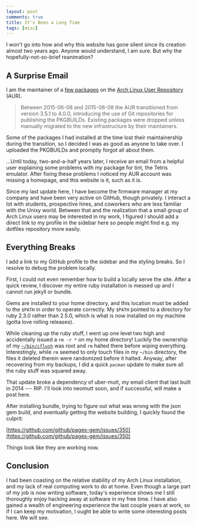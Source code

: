 ```yaml
---
layout: post
comments: true
title: It's Been a Long Time
tags: [misc]
---
```


I won't go into how and why this website has gone silent since its creation almost two years ago.
Anyone would understand, I am sure.
But why the hopefully-not-so-brief reanimation?

## A Surprise Email
I am the maintainer of a [few packages](https://aur.archlinux.org/packages/?K=egan&SeB=m) on the [Arch Linux User Repository](http://aur.archlinux.org/) (AUR).

> Between 2015-06-08 and 2015-08-08 the AUR transitioned from version 3.5.1 to 4.0.0, introducing the use of Git repositories for publishing the PKGBUILDs. Existing packages were dropped unless manually migrated to the new infrastructure by their maintainers.

Some of the packages I had installed at the time lost their maintainership during the transition, so I decided I was as good as anyone to take over.
I uploaded the PKGBUILDs and promptly forgot all about them.

...Until today, two-and-a-half years later, I receive an email from a helpful user explaining some problems with my package for tint, the Tetris emulator.
After fixing these problems I noticed my AUR account was missing a homepage, and this website is it, such as it is.

Since my last update here, I have become the firmware manager at my company and have been very active on GitHub, though privately.
I interact a lot with students, prospective hires, and coworkers who are less familiar with the Unixy world.
Between that and the realization that a small group of Arch Linux users may be interested in my work, I figured I should add a direct link to my profile in the sidebar here so people might find e.g. my dotfiles repository more easily.

## Everything Breaks
I add a link to my GitHub profile to the sidebar and the styling breaks.
So I resolve to debug the problem locally.

First, I could not even remember how to build a locally serve the site.
After a quick review, I discover my entire ruby installation is messed up and I cannot run jekyll or bundle.

Gems are installed to your home directory, and this location must be added to the `$PATH` in order to operate correctly.
My `$PATH` pointed to a directory for ruby 2.3.0 rather than 2.5.0, which is what is now installed on my machine (gotta love rolling releases).

While cleaning up the ruby stuff, I went up one level two high and accidentally issued a `rm -r *` on my home directory!
Luckily the ownership of my [`~/bin/cflush`](https://github.com/egan/scripts/blob/master/cflush.c) was root and `rm` halted there before wiping everything.
Interestingly, while `rm` seemed to only touch files in my `~/bin` directory, the files it deleted therein were randomized before it halted.
Anyway, after recovering from my backups, I did a quick `pacman` update to make sure all the ruby stuff was squared away.

That update broke a dependency of uber-mutt, my email client that last built in 2014 --- RIP.
I'll look into neomutt soon, and if successful, will make a post here.

After installing bundle, trying to figure out what was wrong with the json gem build, and eventually getting the website building, I quickly found the culprit:

[https://github.com/github/pages-gem/issues/350](https://github.com/github/pages-gem/issues/350)

Things look like they are working now.

## Conclusion
I had been coasting on the relative stability of my Arch Linux installation, and my lack of real computing work to do at home.
Even though a large part of my job is now writing software, today's experience shows me I still thoroughly enjoy hacking away at software in my free time.
I have also gained a wealth of engineering experience the last couple years at work, so if I can keep my motivation, I ought be able to write some interesting posts here.
We will see.
